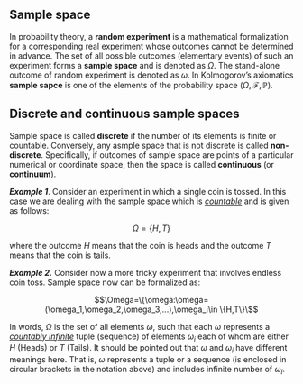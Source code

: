 ## Sample space

In probability theory, a **random experiment** is a mathematical formalization for a corresponding real experiment whose outcomes cannot be determined in advance. The set of all possible outcomes (elementary events) of such an experiment forms a **sample space** and is denoted as $\Omega$. The stand-alone outcome of random experiment is denoted as $\omega$. In Kolmogorov’s axiomatics **sample sapce** is one of the elements of the probability space $(\Omega, \mathcal{F}, \mathbb{P})$. 


## Discrete and continuous sample spaces
Sample space is called **discrete** if the number of its elements is finite or countable. Conversely, any asmple space that is not discrete is called **non-discrete**. Specifically, if outcomes of sample space are points of a particular numerical or coordinate space, then the space is called **continuous** (or **continuum**).

***Example 1***. Consider an experiment in which a single coin is tossed. In this case we are dealing with the sample space which is <ins>*countable*</ins> and is given as follows: 
```math 
\Omega=\{H,T\}
``` 
where the outcome $H$ means that the coin is heads and the outcome $T$ means that the coin is tails.

***Example 2.*** Consider now a more tricky experiment that involves endless coin toss. Sample space now can be formalized as: 
```math
\Omega=\{\omega:\omega=(\omega_1,\omega_2,\omega_3,...),\omega_i\in \{H,T\}\
``` 
In words, $\Omega$ is the set of all elements $\omega$, such that each $\omega$ represents a <ins>*countably infinite*</ins> tuple (sequence) of elements $\omega_i$ each of whom are either $H$ (Heads) or $T$ (Tails). It should be pointed out that $\omega$ and $\omega_i$ have different meanings here. That is, $\omega$ represents a tuple or a sequence (is enclosed in circular brackets in the notation above) and includes infinite number of $\omega_i$.







<!---
## Power set
$$\Omega=\{\text{⚀,⚁,⚂,⚃,⚄,⚅}\}$$
The number of elements of a finite set is a natural number (possibly zero) and is called the cardinality (or the cardinal number) of the set.
--->

